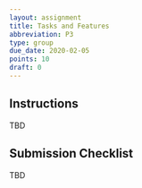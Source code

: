```yaml
---
layout: assignment
title: Tasks and Features
abbreviation: P3
type: group
due_date: 2020-02-05
points: 10
draft: 0
---
```



## Instructions
TBD

## Submission Checklist
TBD